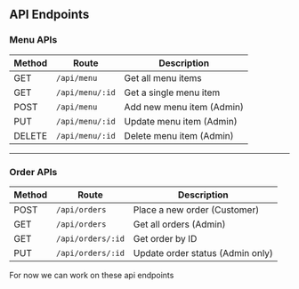 ## API Endpoints

### Menu APIs

| Method | Route             | Description                |
|--------|-------------------|----------------------------|
| GET    | `/api/menu`       | Get all menu items         |
| GET    | `/api/menu/:id`   | Get a single menu item     |
| POST   | `/api/menu`       | Add new menu item (Admin)  |
| PUT    | `/api/menu/:id`   | Update menu item (Admin)   |
| DELETE | `/api/menu/:id`   | Delete menu item (Admin)   |

---

### Order APIs

| Method | Route              | Description                      |
|--------|--------------------|----------------------------------|
| POST   | `/api/orders`      | Place a new order (Customer)     |
| GET    | `/api/orders`      | Get all orders (Admin)           |
| GET    | `/api/orders/:id`  | Get order by ID                  |
| PUT    | `/api/orders/:id`  | Update order status (Admin only) |


For now we can work on these api endpoints